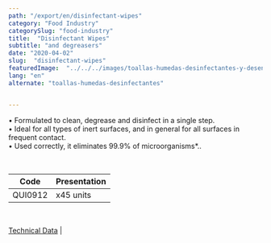 ```yaml
---
path: "/export/en/disinfectant-wipes"
category: "Food Industry"
categorySlug: "food-industry"
title:  "Disinfectant Wipes"
subtitle: "and degreasers"
date: "2020-04-02"
slug:  "disinfectant-wipes"
featuredImage:  "../../../images/toallas-humedas-desinfectantes-y-desengrasantes.jpg"
lang: "en"
alternate: "toallas-humedas-desinfectantes"


---
```

• Formulated to clean, degrease and disinfect in a single step. <br/>
• Ideal for all types of inert surfaces, and in general for all surfaces in frequent contact. <br/>
• Used correctly, it eliminates 99.9% of microorganisms*..

 <br/>
<table class="min-w-full md:min-w-0 divide-y-2 divide-white">
          <thead class=" bg-white">
            <tr>
              <th scope="col" class="px-6 text-center text-xs font-medium text-white bg-primary-default uppercase tracking-wider">
                Code
              </th>
              <th scope="col" class="px-6 py-3 text-center text-xs font-medium text-white bg-primary-lighter uppercase tracking-wider">
                Presentation
              </th>
            </tr>
          </thead>
          <tbody>
            <tr class="bg-gray-300">
              <td class="px-6 py-4 whitespace-nowrap text-sm text-gray-700 text-center">
              QUI0912
              </td>
              <td class="px-6 py-4 whitespace-nowrap text-sm text-gray-700 text-center">
              x45 units
              </td>
            </tr>
          </tbody>
        </table>
        <br>

 <a href="../../../files/FT-toallas-humedas-desinfectantes.pdf" target="_blank" rel="noopener">Technical Data</a> |
 
